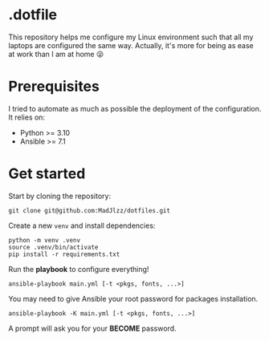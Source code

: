 # .dotfile

This repository helps me configure my Linux environment such that all my laptops  are configured the same way. Actually, it's more for being as ease at work than I am at home :stuck_out_tongue_winking_eye:

# Prerequisites

I tried to automate as much as possible the deployment of the configuration.
It relies on:
* Python >= 3.10
* Ansible >= 7.1

# Get started

Start by cloning the repository:
```shell
git clone git@github.com:MadJlzz/dotfiles.git
```

Create a new `venv` and install dependencies:
```shell
python -m venv .venv
source .venv/bin/activate
pip install -r requirements.txt
```

Run the __playbook__ to configure everything!
```shell
ansible-playbook main.yml [-t <pkgs, fonts, ...>]
```

You may need to give Ansible your root password for packages installation.
```shell
ansible-playbook -K main.yml [-t <pkgs, fonts, ...>]
```

A prompt will ask you for your **BECOME** password.
